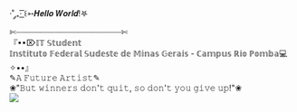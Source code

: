 ·˚ ༘₊· ͟͟͞͞꒰➳𝑯𝒆𝒍𝒍𝒐 𝑾𝒐𝒓𝒍𝒅!𖤐<br>
✄┈┈┈┈┈┈┈┈┈┈┈┈┈┈┈┈┈┈┈┈┈┈✄<br>
『••⌦𝕀𝕋 𝕊𝕥𝕦𝕕𝕖𝕟𝕥<br>
𝕀𝕟𝕤𝕥𝕚𝕥𝕦𝕥𝕠 𝔽𝕖𝕕𝕖𝕣𝕒𝕝 𝕊𝕦𝕕𝕖𝕤𝕥𝕖 𝕕𝕖 𝕄𝕚𝕟𝕒𝕤 𝔾𝕖𝕣𝕒𝕚𝕤 - ℂ𝕒𝕞𝕡𝕦𝕤 ℝ𝕚𝕠 ℙ𝕠𝕞𝕓𝕒💻✧••』<br>
✎𝙰 𝙵𝚞𝚝𝚞𝚛𝚎 𝙰𝚛𝚝𝚒𝚜𝚝✎<br>
❀"𝙱𝚞𝚝 𝚠𝚒𝚗𝚗𝚎𝚛𝚜 𝚍𝚘𝚗'𝚝 𝚚𝚞𝚒𝚝, 𝚜𝚘 𝚍𝚘𝚗'𝚝 𝚢𝚘𝚞 𝚐𝚒𝚟𝚎 𝚞𝚙!"❀<br>
<img src="https://media1.giphy.com/media/kprByMkudw8s8/giphy.gif?cid=6c09b952o6oidtr7sh5onrwxtwdgjw60zy30acfzvxx1bq4y&ep=v1_gifs_search&rid=giphy.gif&ct=g">
